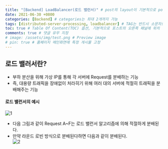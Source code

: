 ```yaml
---
title: "[Backend] LoadBalancer(로드 밸런서)" # post의 layout이 기본적으로 post로 설정되어있어서 Front Matter에 따로 layout변수를 만들어 주지 않아도 됨
date: 2021-06-30 +0800
categories: [Backend] # categories는 최대 2개까지 가능
tags: [distributed-server-processing, loadbalancer] # TAG는 반드시 소문자로 이루어져야함, 0~무한개까지 지정 가능
toc: true # Table Of Content(TOC) 옵션, 기본적으로 포스트의 오른쪽 패널에 위치
comments: true # 댓글 유무 지정
# image: /assets/img/test.png # Preview image
# pin: true # 홈페이지 메인화면에 특정 게시물 고정
---
```


## 로드 밸러서란?
- 부하 분산을 위해 가상 IP를 통해 각 서버에 Request를 분배하는 기능
- 즉, 대용량 트래픽을 장애없이 처라히기 위해 여러 대의 서버에 적절히 트래픽을 분배해주는 기능<br>

#### 로드 밸런서의 예시
![1](https://user-images.githubusercontent.com/44339530/114534656-3398bd80-9c8a-11eb-8366-67d2d3413fde.png)<br>
- 다음 그림과 같이 Request A~F는 로드 밸런서 알고리즘에 의해 적절하게 분배된다.
- 만약 라운드 로빈 방식으로 분배된다하면 다음과 같이 분배된다.<br>
![2](https://user-images.githubusercontent.com/44339530/114535042-99854500-9c8a-11eb-8c20-263fcc741830.png)
